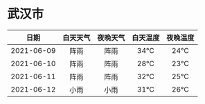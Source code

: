 # 武汉市
|日期|白天天气|夜晚天气|白天温度|夜晚温度|
|:--:|:--:|:--:|:--:|:--:|
|2021-06-09|阵雨|阵雨|34℃|24℃|
|2021-06-10|阵雨|阵雨|28℃|23℃|
|2021-06-11|阵雨|阵雨|32℃|25℃|
|2021-06-12|小雨|小雨|31℃|26℃|
